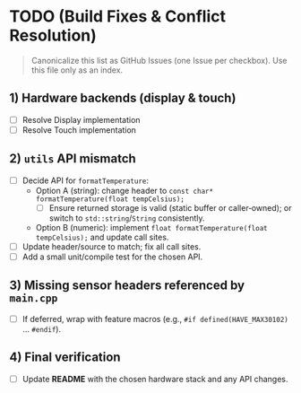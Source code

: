 # TODO (Build Fixes & Conflict Resolution)

> Canonicalize this list as GitHub Issues (one Issue per checkbox). Use this file only as an index.

## 1) Hardware backends (display & touch)
- [ ] Resolve Display implementation
- [ ] Resolve Touch implementation

## 2) `utils` API mismatch
- [ ] Decide API for `formatTemperature`:
  - Option A (string): change header to `const char* formatTemperature(float tempCelsius);`
    - [ ] Ensure returned storage is valid (static buffer or caller‑owned); or switch to `std::string`/`String` consistently.
  - Option B (numeric): implement `float formatTemperature(float tempCelsius);` and update call sites.
- [ ] Update header/source to match; fix all call sites.
- [ ] Add a small unit/compile test for the chosen API.

## 3) Missing sensor headers referenced by `main.cpp`
- [ ] If deferred, wrap with feature macros (e.g., `#if defined(HAVE_MAX30102)` … `#endif`).

## 4) Final verification
- [ ] Update **README** with the chosen hardware stack and any API changes.
